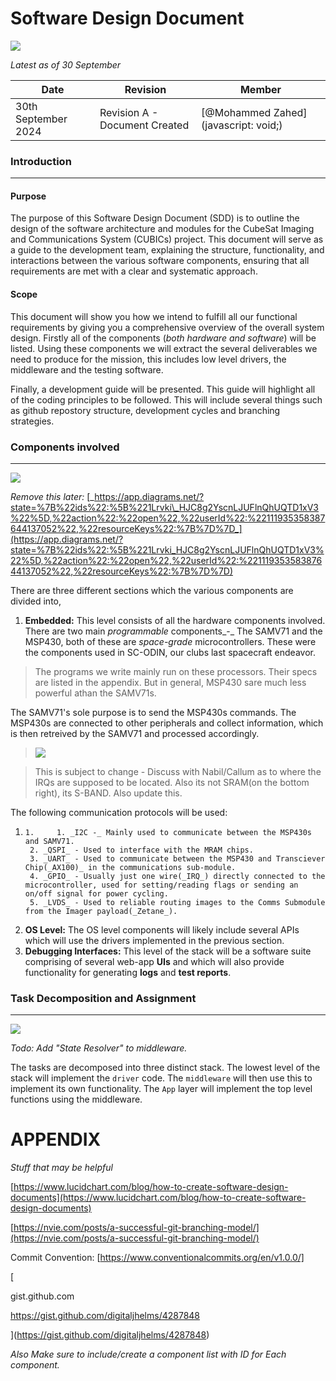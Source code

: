 # Software Design Document

[![](https://t9014385614.p.clickup-attachments.com/t9014385614/ef91f96b-fe1c-4da7-ae60-9722250d628f/image.png)](https://nvie.com/posts/a-successful-git-branching-model/)

  

_Latest as of 30 September_

| Date | Revision | Member |
| ---| ---| --- |
| 30th September 2024 | Revision A - Document Created | [@Mohammed Zahed](javascript: void;) |

### Introduction

* * *

  

#### Purpose

The purpose of this Software Design Document (SDD) is to outline the design of the software architecture and modules for the CubeSat Imaging and Communications System (CUBICs) project. This document will serve as a guide to the development team, explaining the structure, functionality, and interactions between the various software components, ensuring that all requirements are met with a clear and systematic approach.

  

#### Scope

This document will show you how we intend to fulfill all our functional requirements by giving you a comprehensive overview of the overall system design. Firstly all of the components (_both hardware and software_) will be listed. Using these components we will extract the several deliverables we need to produce for the mission, this includes low level drivers, the middleware and the testing software.

  

Finally, a development guide will be presented. This guide will highlight all of the coding principles to be followed. This will include several things such as github repostory structure, development cycles and branching strategies.

### Components involved

* * *

  

![](https://t9014385614.p.clickup-attachments.com/t9014385614/7b63fd11-c62e-4876-bb3f-77da2c721079/CDH_SW_Block_Diag.png)

_Remove this later:_ [_https://app.diagrams.net/?state=%7B%22ids%22:%5B%221Lrvki\_HJC8g2YscnLJUFlnQhUQTD1xV3%22%5D,%22action%22:%22open%22,%22userId%22:%22111935358387644137052%22,%22resourceKeys%22:%7B%7D%7D_](https://app.diagrams.net/?state=%7B%22ids%22:%5B%221Lrvki_HJC8g2YscnLJUFlnQhUQTD1xV3%22%5D,%22action%22:%22open%22,%22userId%22:%22111935358387644137052%22,%22resourceKeys%22:%7B%7D%7D)

  

  

There are three different sections which the various components are divided into,

  

1. **Embedded:** This level consists of all the hardware components involved. There are two main _programmable_ components_\-_ The SAMV71 and the MSP430, both of these are _space-grade_ microcontrollers. These were the components used in SC-ODIN, our clubs last spacecraft endeavor.

> The programs we write mainly run on these processors. Their specs are listed in the appendix. But in general, MSP430 sare much less powerful athan the SAMV71s.

The SAMV71's sole purpose is to send the MSP430s commands. The MSP430s are connected to other peripherals and collect information, which is then retreived by the SAMV71 and processed accordingly.

> ![](https://t9014385614.p.clickup-attachments.com/t9014385614/48e73c75-fce2-479e-96bd-495d54704f3b/CDH_SW_Block_Diag.drawio%20(2).png)

  

  

  

  

  

  

  

  

> This is subject to change - Discuss with Nabil/Callum as to where the IRQs are supposed to be located. Also its not SRAM(on the bottom right), its S-BAND. Also update this.

  

The following communication protocols will be used:

1.     1.     1. _I2C -_ Mainly used to communicate between the MSP430s and SAMV71.
        2. _QSPI_ - Used to interface with the MRAM chips.
        3. _UART_ - Used to communicate between the MSP430 and Transciever Chip(_AX100)_ in the communications sub-module.
        4. _GPIO_ - Usually just one wire(_IRQ_) directly connected to the microcontroller, used for setting/reading flags or sending an on/off signal for power cycling.
        5. _LVDS_ - Used to reliable routing images to the Comms Submodule from the Imager payload(_Zetane_).

  

1. **OS Level:** The OS level components will likely include several APIs which will use the drivers implemented in the previous section.
2. **Debugging Interfaces:** This level of the stack will be a software suite comprising of several web-app **UIs** and which will also provide functionality for generating **logs** and **test reports**.

  

### Task Decomposition and Assignment

* * *

  

![](https://t9014385614.p.clickup-attachments.com/t9014385614/505a3bf6-cc8f-4bcb-b4a1-8affedb17321/CDH_SW_Block_Diag.drawio.png)

_Todo: Add "State Resolver" to middleware._

  

The tasks are decomposed into three distinct stack. The lowest level of the stack will implement the `driver` code. The `middleware` will then use this to implement its own functionality. The `App` layer will implement the top level functions using the middleware.

  

# APPENDIX

  

_Stuff that may be helpful_

[https://www.lucidchart.com/blog/how-to-create-software-design-documents](https://www.lucidchart.com/blog/how-to-create-software-design-documents)

[https://nvie.com/posts/a-successful-git-branching-model/](https://nvie.com/posts/a-successful-git-branching-model/)

Commit Convention: [https://www.conventionalcommits.org/en/v1.0.0/]

[

gist.github.com

https://gist.github.com/digitaljhelms/4287848

](https://gist.github.com/digitaljhelms/4287848)

  

_Also Make sure to include/create a component list with ID for Each component._
